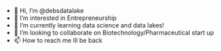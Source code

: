 - 👋 Hi, I’m @debsdatalake
- 👀 I’m interested in Entrepreneurship 
- 🌱 I’m currently learning data science and data lakes!
- 💞️ I’m looking to collaborate on Biotechnology/Pharmaceutical  start up
- 📫 How to reach me Ill be back

<!---
debsdatalake/debsdatalake is a ✨ special ✨ repository because its `README.md` (this file) appears on your GitHub profile.
You can click the Preview link to take a look at your changes.
--->
